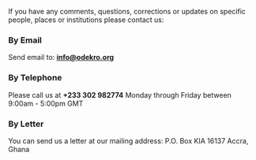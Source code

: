 If you have any comments, questions, corrections or updates on specific people, places or institutions please contact us:


### By Email

Send email to: **info@odekro.org**


### By Telephone

Please call us at **+233 302 982774** Monday through Friday between 9:00am - 5:00pm GMT


### By Letter

You can send us a letter at our mailing address:
    P.O. Box KIA 16137
    Accra, Ghana

